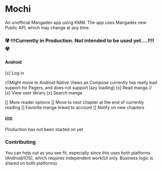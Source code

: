 # Mochi
 An unofficial Mangadex app using KMM. The app uses Mangadex new Public API, which may change at any time.

### ☢️ !!!Currently in Production. Not intended to be used yet....!!!! ☢️

#### Android 
[x] Log in

//(Might move to Android Native Views as Compose currently has really bad support for Pagers, and does not support lazy loading)
[x] Read manga
//
[x] View user library
[x] Search manga


[] More reader options
[] Move to next chapter at the end of currently reading
[] Favorite manga linked to account
[] Notify on new chapters

#### IOS
Production has not been started on yet

### Contributing
You can help out as you see fit, especially since this uses both platforms (Android/IOS), which requires independent work(UI only. Business logic is shared on both platforms).
